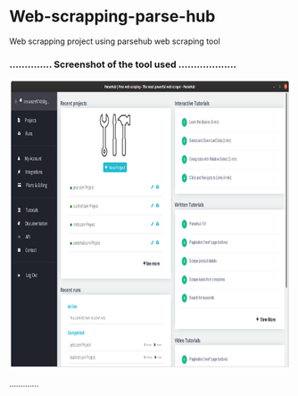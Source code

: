 # Web-scrapping-parse-hub
Web scrapping project using parsehub web scraping tool
### ..............  Screenshot of the tool used  ...................

<img src=parsehub.png height=520 width=1020>

.............
